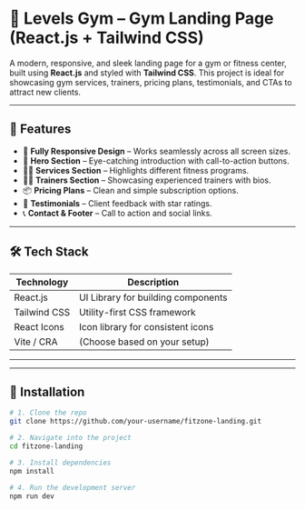 # 💪 Levels Gym – Gym Landing Page (React.js + Tailwind CSS)

A modern, responsive, and sleek landing page for a gym or fitness center, built using **React.js** and styled with **Tailwind CSS**. This project is ideal for showcasing gym services, trainers, pricing plans, testimonials, and CTAs to attract new clients.

 
---

## 🧱 Features

- 🧭 **Fully Responsive Design** – Works seamlessly across all screen sizes.
- 🎯 **Hero Section** – Eye-catching introduction with call-to-action buttons.
- 🏋️‍♀️ **Services Section** – Highlights different fitness programs.
- 🧑‍🏫 **Trainers Section** – Showcasing experienced trainers with bios.
- 📦 **Pricing Plans** – Clean and simple subscription options.
- 💬 **Testimonials** – Client feedback with star ratings.
- 📞 **Contact & Footer** – Call to action and social links.

---

## 🛠️ Tech Stack

| Technology     | Description                         |
|----------------|-------------------------------------|
| React.js       | UI Library for building components  |
| Tailwind CSS   | Utility-first CSS framework         |
| React Icons    | Icon library for consistent icons   |
| Vite / CRA     | (Choose based on your setup)        |

---

 
---

## 🧩 Installation

```bash
# 1. Clone the repo
git clone https://github.com/your-username/fitzone-landing.git

# 2. Navigate into the project
cd fitzone-landing

# 3. Install dependencies
npm install

# 4. Run the development server
npm run dev


